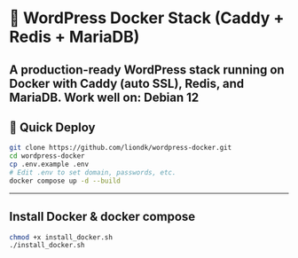 # 🐳 WordPress Docker Stack (Caddy + Redis + MariaDB)

A production-ready WordPress stack running on Docker with Caddy (auto SSL), Redis, and MariaDB.
Work well on: Debian 12
---

## 🚀 Quick Deploy

```bash
git clone https://github.com/liondk/wordpress-docker.git
cd wordpress-docker
cp .env.example .env
# Edit .env to set domain, passwords, etc.
docker compose up -d --build
```
-----
## Install Docker & docker compose

```bash
chmod +x install_docker.sh
./install_docker.sh
